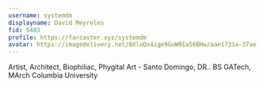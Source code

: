 ```yaml
---
username: systemdm
displayname: David Meyreles
fid: 5483
profile: https://farcaster.xyz/systemdm
avatar: https://imagedelivery.net/BXluQx4ige9GuW0Ia56BHw/aae1731a-37ae-4924-162b-657772495300/rectcrop3
---
```

Artist, Architect, Biophiliac, Phygital Art - Santo Domingo, DR.. BS GATech, MArch Columbia University  
